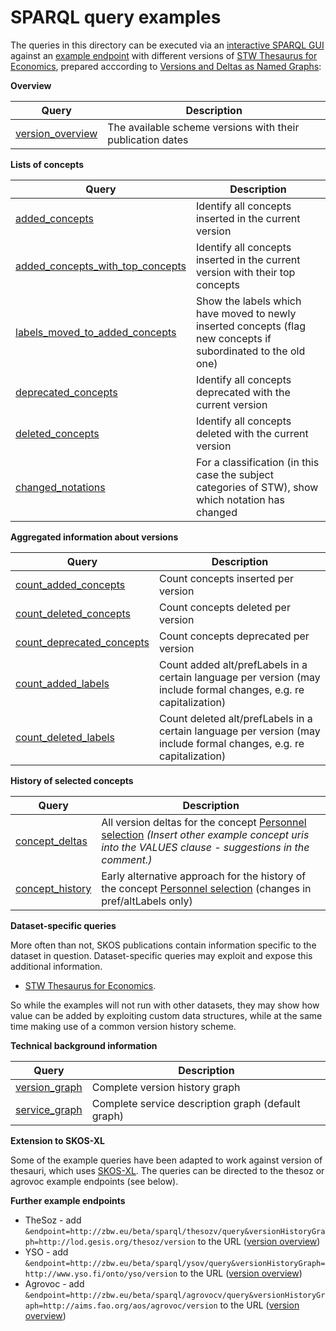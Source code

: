 SPARQL query examples
=====================

The queries in this directory can be executed via an [interactive SPARQL GUI](http://zbw.eu/labs/en/blog/publishing-sparql-queries-live) against an [example endpoint](http://zbw.eu/beta/sparql/stwv/query) with different versions of [STW Thesaurus for Economics](http://zbw.eu/stw), prepared acccording to [Versions and Deltas as Named Graphs](https://github.com/jneubert/skos-history/wiki/Versions-and-Deltas-as-Named-Graphs):

__Overview__

| Query | Description |
|-------|-------------|
| [version_overview](http://zbw.eu/beta/sparql-lab/?queryRef=https://api.github.com/repos/jneubert/skos-history/contents/sparql/version_overview.rq) | The available scheme versions with their publication dates|

__Lists of concepts__

| Query | Description |
|-------|-------------|
[added_concepts](http://zbw.eu/beta/sparql-lab/?queryRef=https://api.github.com/repos/jneubert/skos-history/contents/sparql/added_concepts.rq) | Identify all concepts inserted in the current version
[added_concepts_with_top_concepts](http://zbw.eu/beta/sparql-lab/?queryRef=https://api.github.com/repos/jneubert/skos-history/contents/sparql/added_concepts_with_top_concepts.rq) | Identify all concepts inserted in the current version with their top concepts
[labels_moved_to_added_concepts](http://zbw.eu/beta/sparql-lab/?queryRef=https://api.github.com/repos/jneubert/skos-history/contents/sparql/labels_moved_to_added_concepts.rq) | Show the labels which have moved to newly inserted concepts (flag new concepts if subordinated to the old one)
[deprecated_concepts](http://zbw.eu/beta/sparql-lab/?queryRef=https://api.github.com/repos/jneubert/skos-history/contents/sparql/deprecated_concepts.rq)  | Identify all concepts deprecated with the current version
[deleted_concepts](http://zbw.eu/beta/sparql-lab/?queryRef=https://api.github.com/repos/jneubert/skos-history/contents/sparql/deleted_concepts.rq)  | Identify all concepts deleted with the current version
[changed_notations](http://zbw.eu/beta/sparql-lab/?queryRef=https://api.github.com/repos/jneubert/skos-history/contents/sparql/changed_notations.rq) | For a classification (in this case the subject categories of STW), show which notation has changed

__Aggregated information about versions__

| Query | Description |
|-------|-------------|
| [count_added_concepts](http://zbw.eu/beta/sparql-lab/?queryRef=https://api.github.com/repos/jneubert/skos-history/contents/sparql/count_added_concepts.rq) | Count concepts inserted per version |
| [count_deleted_concepts](http://zbw.eu/beta/sparql-lab/?queryRef=https://api.github.com/repos/jneubert/skos-history/contents/sparql/count_deleted_concepts.rq) | Count concepts deleted per version |
| [count_deprecated_concepts](http://zbw.eu/beta/sparql-lab/?queryRef=https://api.github.com/repos/jneubert/skos-history/contents/sparql/count_deprecated_concepts.rq) | Count concepts deprecated per version |
| [count_added_labels](http://zbw.eu/beta/sparql-lab/?queryRef=https://api.github.com/repos/jneubert/skos-history/contents/sparql/count_added_labels.rq) | Count added alt/prefLabels in a certain language per version (may include formal changes, e.g. re capitalization) |
| [count_deleted_labels](http://zbw.eu/beta/sparql-lab/?queryRef=https://api.github.com/repos/jneubert/skos-history/contents/sparql/count_deleted_labels.rq) | Count deleted alt/prefLabels in a certain language per version (may include formal changes, e.g. re capitalization) |

__History of selected concepts__

| Query | Description |
|-------|-------------|
| [concept_deltas](http://zbw.eu/beta/sparql-lab/?queryRef=https://api.github.com/repos/jneubert/skos-history/contents/sparql/concept_deltas.rq) | All version deltas for the concept [Personnel selection](http://zbw.eu/stw/descriptor/12571-4) _(Insert other example concept uris into the VALUES clause - suggestions in the comment.)_ |
| [concept_history](http://zbw.eu/beta/sparql-lab/?queryRef=https://api.github.com/repos/jneubert/skos-history/contents/sparql/concept_history.rq) | Early alternative approach for the history of the concept [Personnel selection](http://zbw.eu/stw/descriptor/12571-4) (changes in pref/altLabels only) |

__Dataset-specific queries__

More often than not, SKOS publications contain information specific to the dataset in question. Dataset-specific queries may exploit and expose this additional information.

- [STW Thesaurus for Economics](stw).

So while the examples will not run with other datasets, they may show how
value can be added by exploiting custom data structures, while at the same
time making use of a common version history scheme.

__Technical background information__

| Query | Description |
|-------|-------------|
| [version_graph](http://zbw.eu/beta/sparql-lab/?queryRef=https://api.github.com/repos/jneubert/skos-history/contents/sparql/version_graph.rq) | Complete version history graph |
| [service_graph](http://zbw.eu/beta/sparql-lab/?queryRef=https://api.github.com/repos/jneubert/skos-history/contents/sparql/service_graph.rq) | Complete service description graph (default graph) |

__Extension to SKOS-XL__

Some of the example queries have been adapted to work against version of thesauri, which uses [SKOS-XL](http://www.w3.org/TR/skos-reference/skos-xl.html). The queries can be directed to the thesoz or agrovoc example endpoints (see below).

__Further example endpoints__

- TheSoz - add `&endpoint=http://zbw.eu/beta/sparql/thesozv/query&versionHistoryGraph=http://lod.gesis.org/thesoz/version` to the URL ([version overview](http://zbw.eu/beta/sparql-lab/?queryRef=https://api.github.com/repos/jneubert/skos-history/contents/sparql/version_overview.rq&endpoint=http://zbw.eu/beta/sparql/thesozv/query&versionHistoryGraph=http://lod.gesis.org/thesoz/version))
- YSO - add `&endpoint=http://zbw.eu/beta/sparql/ysov/query&versionHistoryGraph=http://www.yso.fi/onto/yso/version` to the URL ([version overview](http://zbw.eu/beta/sparql-lab/?queryRef=https://api.github.com/repos/jneubert/skos-history/contents/sparql/version_overview.rq&endpoint=http://zbw.eu/beta/sparql/ysov/query&versionHistoryGraph=http://www.yso.fi/onto/yso/version))
- Agrovoc - add `&endpoint=http://zbw.eu/beta/sparql/agrovocv/query&versionHistoryGraph=http://aims.fao.org/aos/agrovoc/version` to the URL ([version overview](http://zbw.eu/beta/sparql-lab/?queryRef=https://api.github.com/repos/jneubert/skos-history/contents/sparql/version_overview.rq&endpoint=http://zbw.eu/beta/sparql/agrovocv/query&versionHistoryGraph=http://aims.fao.org/aos/agrovoc/version))
